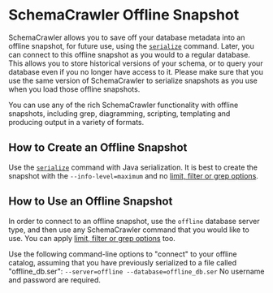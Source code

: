 # SchemaCrawler Offline Snapshot

SchemaCrawler allows you to save off your database metadata into an 
offline snapshot, for future use, using the [`serialize`](serialize.html) command. 
Later, you can connect to this offline snapshot as you would to a regular database. 
This allows you to store historical versions of your schema, or to query your 
database even if you no longer have access to it. Please make sure that you use
the same version of SchemaCrawler to serialize snapshots as you use when you 
load those offline snapshots.

You can use any of the rich SchemaCrawler functionality with offline 
snapshots, including grep, diagramming, scripting, templating and 
producing output in a variety of formats. 

## How to Create an Offline Snapshot

Use the [`serialize`](serialize.html) command with Java serialization.
It is best to create the snapshot with the `--info-level=maximum`
and no [limit, filter or grep options](schemacrawler-shell.html).

## How to Use an Offline Snapshot

In order to connect to an offline snapshot, use the `offline` database
server type, and then use any SchemaCrawler command that you would like
to use. You can apply [limit, filter or grep options](schemacrawler-shell.html)
too.

Use the following command-line options to "connect" to your offline catalog,
assuming that you have previously serialized to a file called "offline_db.ser": 
`--server=offline --database=offline_db.ser`
No username and password are required.
